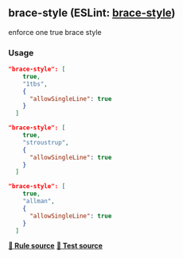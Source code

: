 <!-- Start:AutoDoc:: Modify `src/readme/rules.ts` and run `gulp readme` to update block -->
## brace-style (ESLint: [brace-style](http://eslint.org/docs/rules/brace-style))

enforce one true brace style

### Usage

```json
"brace-style": [
    true,
    "1tbs",
    {
      "allowSingleLine": true
    }
  ]
```

```json
"brace-style": [
    true,
    "stroustrup",
    {
      "allowSingleLine": true
    }
  ]
```

```json
"brace-style": [
    true,
    "allman",
    {
      "allowSingleLine": true
    }
  ]
```
**[:straight_ruler: Rule source](https://github.com/buzinas/tslint-eslint-rules/blob/master/src/rules/braceStyleRule.ts)**
**[:blue_book: Test source](https://github.com/buzinas/tslint-eslint-rules/blob/master/src/test/rules/braceStyleRuleTests.ts)**

<!-- End:AutoDoc -->

